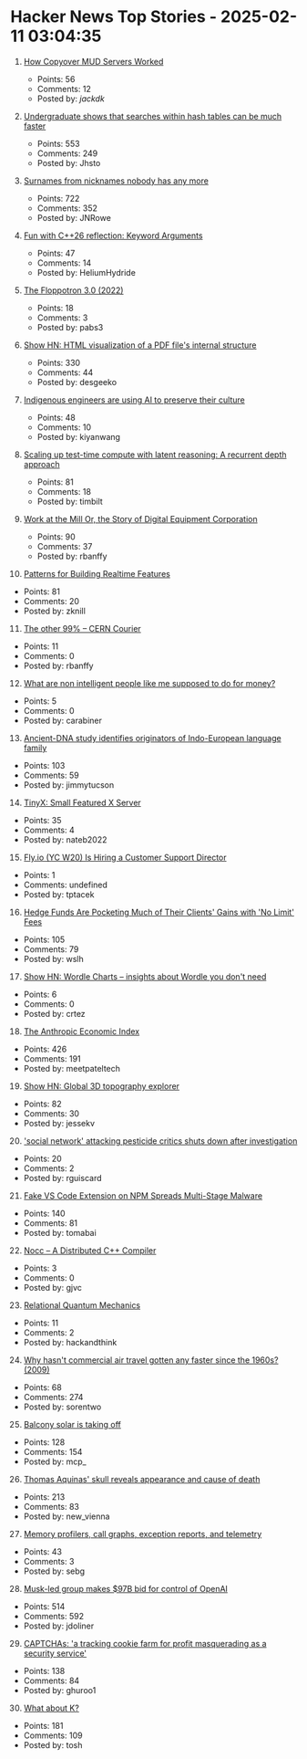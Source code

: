 # Hacker News Top Stories - 2025-02-11 03:04:35

1. [How Copyover MUD Servers Worked](http://jackkelly.name/blog/archives/2025/02/06/how_copyover_mud_servers_worked/)
   - Points: 56
   - Comments: 12
   - Posted by: _jackdk_

2. [Undergraduate shows that searches within hash tables can be much faster](https://www.quantamagazine.org/undergraduate-upends-a-40-year-old-data-science-conjecture-20250210/)
   - Points: 553
   - Comments: 249
   - Posted by: Jhsto

3. [Surnames from nicknames nobody has any more](https://blog.plover.com/lang/etym/nickname-names.html)
   - Points: 722
   - Comments: 352
   - Posted by: JNRowe

4. [Fun with C++26 reflection: Keyword Arguments](https://pydong.org/posts/KwArgs/)
   - Points: 47
   - Comments: 14
   - Posted by: HeliumHydride

5. [The Floppotron 3.0 (2022)](https://silent.org.pl/home/2022/06/13/the-floppotron-3-0/)
   - Points: 18
   - Comments: 3
   - Posted by: pabs3

6. [Show HN: HTML visualization of a PDF file's internal structure](https://github.com/desgeeko/pdfsyntax/blob/main/docs/browse.md)
   - Points: 330
   - Comments: 44
   - Posted by: desgeeko

7. [Indigenous engineers are using AI to preserve their culture](https://www.nbcnews.com/tech/innovation/indigenous-engineers-are-using-ai-preserve-culture-rcna176012)
   - Points: 48
   - Comments: 10
   - Posted by: kiyanwang

8. [Scaling up test-time compute with latent reasoning: A recurrent depth approach](https://arxiv.org/abs/2502.05171)
   - Points: 81
   - Comments: 18
   - Posted by: timbilt

9. [Work at the Mill Or, the Story of Digital Equipment Corporation](https://www.abortretry.fail/p/work-at-the-mill)
   - Points: 90
   - Comments: 37
   - Posted by: rbanffy

10. [Patterns for Building Realtime Features](https://zknill.io/posts/patterns-for-building-realtime/)
   - Points: 81
   - Comments: 20
   - Posted by: zknill

11. [The other 99% – CERN Courier](https://cerncourier.com/a/the-other-99/)
   - Points: 11
   - Comments: 0
   - Posted by: rbanffy

12. [What are non intelligent people like me supposed to do for money?](https://www.reddit.com/r/findapath/s/Me91Ke0COG)
   - Points: 5
   - Comments: 0
   - Posted by: carabiner

13. [Ancient-DNA study identifies originators of Indo-European language family](https://hms.harvard.edu/news/ancient-dna-study-identifies-originators-indo-european-language-family)
   - Points: 103
   - Comments: 59
   - Posted by: jimmytucson

14. [TinyX: Small Featured X Server](https://github.com/tinycorelinux/tinyx)
   - Points: 35
   - Comments: 4
   - Posted by: nateb2022

15. [Fly.io (YC W20) Is Hiring a Customer Support Director](undefined)
   - Points: 1
   - Comments: undefined
   - Posted by: tptacek

16. [Hedge Funds Are Pocketing Much of Their Clients' Gains with 'No Limit' Fees](https://www.bloomberg.com/graphics/2025-hedge-fund-investment-fees/)
   - Points: 105
   - Comments: 79
   - Posted by: wslh

17. [Show HN: Wordle Charts – insights about Wordle you don't need](https://www.wordlecharts.crtez.dev/)
   - Points: 6
   - Comments: 0
   - Posted by: crtez

18. [The Anthropic Economic Index](https://www.anthropic.com/news/the-anthropic-economic-index)
   - Points: 426
   - Comments: 191
   - Posted by: meetpateltech

19. [Show HN: Global 3D topography explorer](https://topography.jessekv.com)
   - Points: 82
   - Comments: 30
   - Posted by: jessekv

20. ['social network' attacking pesticide critics shuts down after investigation](https://www.theguardian.com/us-news/2025/feb/10/v-fluence-pesticide-critics)
   - Points: 20
   - Comments: 2
   - Posted by: rguiscard

21. [Fake VS Code Extension on NPM Spreads Multi-Stage Malware](https://www.mend.io/blog/fake-vs-code-extension-on-npm-spreads-multi-stage-malware/)
   - Points: 140
   - Comments: 81
   - Posted by: tomabai

22. [Nocc – A Distributed C++ Compiler](https://github.com/VKCOM/nocc)
   - Points: 3
   - Comments: 0
   - Posted by: gjvc

23. [Relational Quantum Mechanics](https://plato.stanford.edu/entries/qm-relational/)
   - Points: 11
   - Comments: 2
   - Posted by: hackandthink

24. [Why hasn't commercial air travel gotten any faster since the 1960s? (2009)](https://engineering.mit.edu/engage/ask-an-engineer/why-hasnt-commercial-air-travel-gotten-any-faster-since-the-1960s/)
   - Points: 68
   - Comments: 274
   - Posted by: sorentwo

25. [Balcony solar is taking off](https://www.theguardian.com/environment/2024/dec/18/if-a-million-germans-have-them-there-must-be-something-in-it-how-balcony-solar-is-taking-off)
   - Points: 128
   - Comments: 154
   - Posted by: mcp_

26. [Thomas Aquinas' skull reveals appearance and cause of death](https://www.ncregister.com/blog/face-of-aquinas-revealed-after-750-years)
   - Points: 213
   - Comments: 83
   - Posted by: new_vienna

27. [Memory profilers, call graphs, exception reports, and telemetry](https://www.nuanced.dev/blog/system-wide-context)
   - Points: 43
   - Comments: 3
   - Posted by: sebg

28. [Musk-led group makes $97B bid for control of OpenAI](https://www.reuters.com/markets/deals/elon-musk-led-group-makes-974-billion-bid-control-openai-wsj-reports-2025-02-10/)
   - Points: 514
   - Comments: 592
   - Posted by: jdoliner

29. [CAPTCHAs: 'a tracking cookie farm for profit masquerading as a security service'](https://www.pcgamer.com/gaming-industry/a-2023-study-concluded-captchas-are-a-tracking-cookie-farm-for-profit-masquerading-as-a-security-service-that-made-us-spend-819-billion-hours-clicking-on-traffic-lights-to-generate-nearly-usd1-trillion-for-google/)
   - Points: 138
   - Comments: 84
   - Posted by: ghuroo1

30. [What about K?](https://xpqz.github.io/kbook/Introduction.html)
   - Points: 181
   - Comments: 109
   - Posted by: tosh

